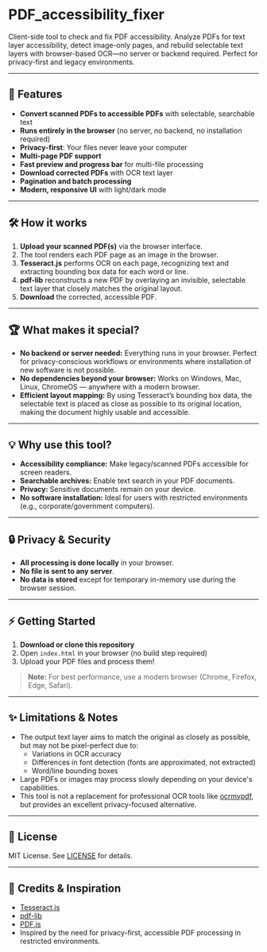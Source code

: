 # PDF_accessibility_fixer

Client-side tool to check and fix PDF accessibility. Analyze PDFs for text layer accessibility, detect image-only pages, and rebuild selectable text layers with browser-based OCR—no server or backend required. Perfect for privacy-first and legacy environments.

---

## 🚀 Features

- **Convert scanned PDFs to accessible PDFs** with selectable, searchable text
- **Runs entirely in the browser** (no server, no backend, no installation required)
- **Privacy-first**: Your files never leave your computer
- **Multi-page PDF support**
- **Fast preview and progress bar** for multi-file processing
- **Download corrected PDFs** with OCR text layer
- **Pagination and batch processing**
- **Modern, responsive UI** with light/dark mode

---

## 🛠️ How it works

1. **Upload your scanned PDF(s)** via the browser interface.
2. The tool renders each PDF page as an image in the browser.
3. **Tesseract.js** performs OCR on each page, recognizing text and extracting bounding box data for each word or line.
4. **pdf-lib** reconstructs a new PDF by overlaying an invisible, selectable text layer that closely matches the original layout.
5. **Download** the corrected, accessible PDF.

---

## 🏆 What makes it special?

- **No backend or server needed:** Everything runs in your browser. Perfect for privacy-conscious workflows or environments where installation of new software is not possible.
- **No dependencies beyond your browser:** Works on Windows, Mac, Linux, ChromeOS — anywhere with a modern browser.
- **Efficient layout mapping:** By using Tesseract’s bounding box data, the selectable text is placed as close as possible to its original location, making the document highly usable and accessible.

---

## 💡 Why use this tool?

- **Accessibility compliance:** Make legacy/scanned PDFs accessible for screen readers.
- **Searchable archives:** Enable text search in your PDF documents.
- **Privacy:** Sensitive documents remain on your device.
- **No software installation:** Ideal for users with restricted environments (e.g., corporate/government computers).

---

## 🔒 Privacy & Security

- **All processing is done locally** in your browser.
- **No file is sent to any server**.
- **No data is stored** except for temporary in-memory use during the browser session.

---

## ⚡ Getting Started

1. **Download or clone this repository**
2. Open `index.html` in your browser (no build step required)
3. Upload your PDF files and process them!

> **Note:** For best performance, use a modern browser (Chrome, Firefox, Edge, Safari).

---

## ✨ Limitations & Notes

- The output text layer aims to match the original as closely as possible, but may not be pixel-perfect due to:
  - Variations in OCR accuracy
  - Differences in font detection (fonts are approximated, not extracted)
  - Word/line bounding boxes
- Large PDFs or images may process slowly depending on your device's capabilities.
- This tool is not a replacement for professional OCR tools like [ocrmypdf](https://github.com/ocrmypdf/OCRmyPDF), but provides an excellent privacy-focused alternative.

---

## 📖 License

MIT License. See [LICENSE](LICENSE) for details.

---

## 🙏 Credits & Inspiration

- [Tesseract.js](https://github.com/naptha/tesseract.js)
- [pdf-lib](https://github.com/Hopding/pdf-lib)
- [PDF.js](https://github.com/mozilla/pdf.js)
- Inspired by the need for privacy-first, accessible PDF processing in restricted environments.

